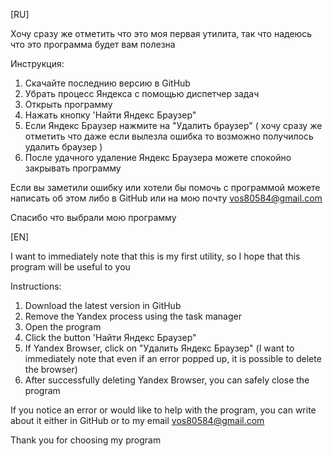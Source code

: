 [RU]

Хочу сразу же отметить что это моя первая утилита, так что надеюсь что это программа будет вам полезна

Инструкция:
1. Скачайте последнию версию в GitHub
2. Убрать процесс Яндекса с помощью диспетчер задач
3. Открыть программу
4. Нажать кнопку 'Найти Яндекс Браузер"
5. Если Яндекс Браузер нажмите на "Удалить браузер" ( хочу сразу же отметить что даже если вылезла ошибка то возможно получилось удалить браузер )
6. После удачного удаление Яндекс Браузера можете спокойно закрывать программу

Если вы заметили ошибку или хотели бы помочь с программой можете написать об этом либо в GitHub или на мою почту vos80584@gmail.com

Спасибо что выбрали мою программу

[EN]

I want to immediately note that this is my first utility, so I hope that this program will be useful to you

Instructions:
1. Download the latest version in GitHub
2. Remove the Yandex process using the task manager
3. Open the program
4. Click the button 'Найти Яндекс Браузер"
5. If Yandex Browser, click on "Удалить Яндекс Браузер" (I want to immediately note that even if an error popped up, it is possible to delete the browser)
6. After successfully deleting Yandex Browser, you can safely close the program

If you notice an error or would like to help with the program, you can write about it either in GitHub or to my email vos80584@gmail.com

Thank you for choosing my program
